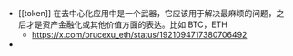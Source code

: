 - [[token]] 在去中心化应用中是一个武器，它应该用于解决最麻烦的问题，之后才是资产金融化或其他价值方面的表达。比如 BTC，ETH
	- https://x.com/brucexu_eth/status/1921094717380706492
-